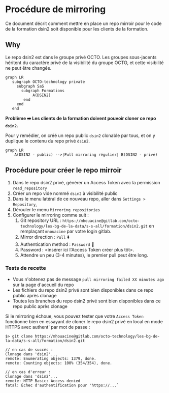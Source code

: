 # Procédure de mirroring

Ce document décrit comment mettre en place un repo mirroir pour le code de la formation dsin2 soit disponible pour les clients de la formation.

## Why

Le repo dsin2 est dans le groupe privé OCTO. Les groupes sous-jacents héritent du caractère privé de la visibilité du groupe OCTO, et cette visibilité ne peut être changée.

```mermaid
graph LR
   subgraph OCTO-technology private
     subgraph SaS
       subgraph Formations
            A(DSIN2)
        end
     end
   end
```

**Problème ➡️ Les clients de la formation doivent pouvoir cloner ce repo `dsin2`.**

Pour y remédier, on créé un repo public `dsin2` clonable par tous, et on y duplique le contenu du repo privé `dsin2`.

```mermaid
graph LR
    A(DSIN2 - public) -->|Pull mirroring régulier| B(DSIN2 - privé)
```

## Procédure pour créer le repo mirroir

1. Dans le repo dsin2 privé, générer un Access Token avec la permission `read_repository`
1. Créer un repo vide nommé `dsin2` à visibilité public
2. Dans le menu latéral de ce nouveau repo, aller dans `Settings > Repository`,
3. Dérouler le menu `Mirroring repositories`
4. Configurer le mirroring comme suit :
   1. Git repository URL : `https://mhouacine@gitlab.com/octo-technology/les-bg-de-la-data/s-s-all/formation/dsin2.git` en remplaçant `mhouacine` par votre login gitlab.
   2. Mirror direction : `Pull` ⬇️
   3. Authentication method : `Password` 🙊
   4. Password : <insérer ici l'Access Token créer plus tôt>.
   5. Attendre un peu (3-4 minutes), le premier pull peut être long.

### Tests de recette

- Vous n'obtenez pas de message `pull mirroring failed XX minutes ago` sur la page d'accueil du repo
- Les fichiers du repo dsin2 privé sont bien disponibles dans ce repo public après clonage
- Toutes les branches du repo dsin2 privé sont bien disponibles dans ce repo public après clonage

Si le mirroring échoue, vous pouvez tester que votre `Access Token` fonctionne bien en essayant de cloner le repo dsin2 privé en local en mode HTTPS avec authent' par mot de passe :

```
$> git clone https://mhouacine@gitlab.com/octo-technology/les-bg-de-la-data/s-s-all/formation/dsin2.git

// en cas de succès :
Clonage dans 'dsin2'...
remote: Enumerating objects: 1379, done.
remote: Counting objects: 100% (354/354), done.

// en cas d'erreur :
Clonage dans 'dsin2'...
remote: HTTP Basic: Access denied
fatal: Échec d'authentification pour 'https://...`
```